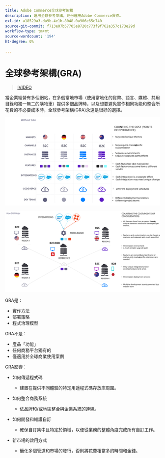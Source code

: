```yaml
---
title: Adobe Commerce全球參考架構
description: 運用全球參考架構，充份運用Adobe Commerce實作。
exl-id: a18529a3-da9b-4e1b-8048-0a906e65c740
source-git-commit: f713e07b57705e8720c773f9f762a357c173e29d
workflow-type: tm+mt
source-wordcount: '194'
ht-degree: 0%

---
```


# 全球參考架構(GRA)

>[!VIDEO](https://video.tv.adobe.com/v/3410528/?quality=12&learn=on)

當企業經營有多個網站，在多個當地市場（使用當地化的貨幣、語言、媒體、共用目錄和獨一無二的購物車）提供多個品牌時，以及想要避免實作相同功能和整合所花費的不必要成本時，全球參考架構(GRA)永遠是很好的選擇。

![說明架構差異成本的表格](../../assets/playbooks/divergent-architecture.svg)

![說明在架構中整合之成本的表格](../../assets/playbooks/consolidated-architecture.svg)

GRA是：

- 實作方法
- 部署策略
- 程式治理模型

GRA不是：

- 產品「功能」
- 任何商務平台獨有的
- 僅適用於全球商業使用案例

GRA影響：

- 如何傳遞程式碼

   - 建置在提供不同體驗的特定用途程式碼存放庫周圍。

- 如何整合商務系統

   - 依品牌和/或地區整合與企業系統的連線。

- 如何開發和維護自訂

   - 確保自訂集中且特定於領域，以便從業務的整體角度完成所有自訂工作。

- 新市場的啟用方式

   - 簡化多個管道和市場的發行，否則將花費相當多的時間和金錢。
